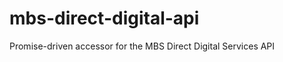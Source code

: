 mbs-direct-digital-api
======================

Promise-driven accessor for the MBS Direct Digital Services API
